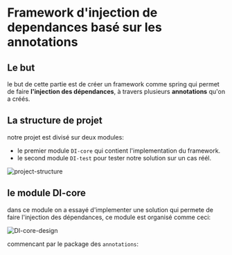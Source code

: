 # Framework d'injection de dependances basé sur les annotations

## Le but
le but de cette partie est de créer un framework comme spring qui permet de faire
**l'injection des dépendances**, à travers plusieurs **annotations** qu'on a créés.


## La structure de projet

notre projet est divisé sur deux modules:
* le premier module `DI-core` qui contient l'implementation du framework.
* le second module `DI-test` pour tester notre solution sur un cas réél.

![project-structure](C:\Users\mdhaj\Desktop\DI_FRAMEWORK_SCREENS\project-structure.png)


## le module DI-core 

dans ce module on a essayé d'implementer une solution qui permete 
de faire l'injection des dépendances, ce module est organisé comme ceci:

![DI-core-design](C:\Users\mdhaj\Desktop\DI_FRAMEWORK_SCREENS\di-core.png)


commencant par le package des `annotations`:
